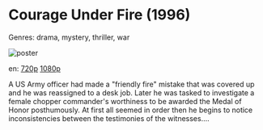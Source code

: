 # Courage Under Fire (1996)

Genres: drama, mystery, thriller, war

![poster](http://image.tmdb.org/t/p/w500/lPAzGRgc2afaGsYwFX7Iez8gzmq.jpg)

en:
  [720p](magnet:?xt=urn:btih:D97A455E3118E8A5557E94838293B82794704240&tr=udp://glotorrents.pw:6969/announce&tr=udp://tracker.opentrackr.org:1337/announce&tr=udp://torrent.gresille.org:80/announce&tr=udp://tracker.openbittorrent.com:80&tr=udp://tracker.coppersurfer.tk:6969&tr=udp://tracker.leechers-paradise.org:6969&tr=udp://p4p.arenabg.ch:1337&tr=udp://tracker.internetwarriors.net:1337)
  [1080p](magnet:?xt=urn:btih:10217E4997F0E72042FC797848BAC22B4AEF72BF&tr=udp://glotorrents.pw:6969/announce&tr=udp://tracker.opentrackr.org:1337/announce&tr=udp://torrent.gresille.org:80/announce&tr=udp://tracker.openbittorrent.com:80&tr=udp://tracker.coppersurfer.tk:6969&tr=udp://tracker.leechers-paradise.org:6969&tr=udp://p4p.arenabg.ch:1337&tr=udp://tracker.internetwarriors.net:1337)
  


A US Army officer had made a "friendly fire" mistake that was covered up and he was reassigned to a desk job. Later he was tasked to investigate a female chopper commander's worthiness to be awarded the Medal of Honor posthumously. At first all seemed in order then he begins to notice inconsistencies between the testimonies of the witnesses....